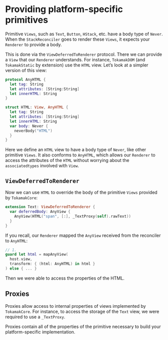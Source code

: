 # Providing platform-specific primitives
Primitive `Views`, such as `Text`, `Button`, `HStack`, etc. have a body type of `Never`.  When the `StackReconciler` goes to render these `Views`, it expects your `Renderer` to provide a body.

This is done via the `ViewDeferredToRenderer` protocol. There we can provide a `View` that our `Renderer` understands. For instance, `TokamakDOM` (and `TokamakStatic` by extension) use the `HTML` view. Let’s look at a simpler version of this view:

```swift
protocol AnyHTML {
  let tag: String
  let attributes: [String:String]
  let innerHTML: String
}

struct HTML: View, AnyHTML {
  let tag: String
  let attributes: [String:String]
  let innerHTML: String
  var body: Never {
    neverBody("HTML")
  }
}
```

Here we define an `HTML` view to have a body type of `Never`, like other primitive `Views`.  It also conforms to `AnyHTML`, which allows our `Renderer` to access the attributes of the `HTML` without worrying about the `associatedtypes` involved with `View`.

## `ViewDeferredToRenderer`

Now we can use `HTML` to override the body of the primitive `Views` provided by `TokamakCore`:

```swift
extension Text: ViewDeferredToRenderer {
  var deferredBody: AnyView {
    AnyView(HTML("span", [:], _TextProxy(self).rawText))
  }
}
```

If you recall, our `Renderer` mapped the `AnyView` received from the reconciler to `AnyHTML`:

```swift
// 1.
guard let html = mapAnyView(
  host.view,
  transform: { (html: AnyHTML) in html }
) else { ... }
```

Then we were able to access the properties of the HTML.

## Proxies
Proxies allow access to internal properties of views implemented by `TokamakCore`. For instance, to access the storage of the `Text` view, we were required to use a `_TextProxy`.

Proxies contain all of the properties of the primitive necessary to build your platform-specific implementation.
